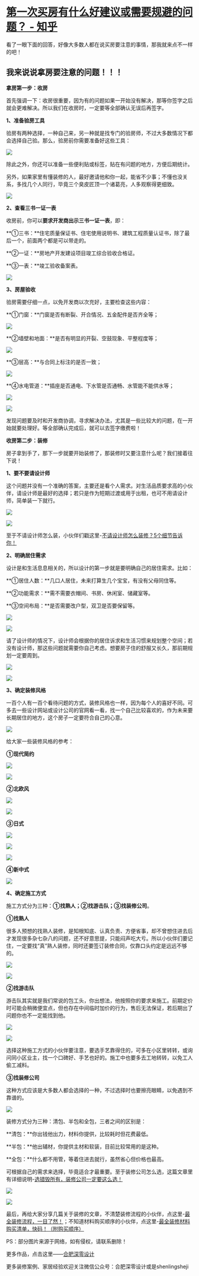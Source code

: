 # [第一次买房有什么好建议或需要规避的问题？ - 知乎](https://www.zhihu.com/question/401874750/answer/2274891877)

看了一眼下面的回答，好像大多数人都在说买房要注意的事情，那我就来点不一样的吧！

## 我来说说拿房要注意的问题！！！

**拿房第一步：收房**

首先强调一下：收房很重要，因为有的问题如果一开始没有解决，那等你签字之后就会更难解决。所以我们在收房时，一定要等全部确认无误后再签字。

**1、准备验房工具**

验房有两种选择，一种自己来，另一种就是找专门的验房师，不过大多数情况下都会选择自己验。那么，验房前你需要准备好这些工具：

![](https://pic3.zhimg.com/50/v2-85edacd74c799bb0a908782552240135_720w.jpg?source=1940ef5c)

除此之外，你还可以准备一些便利贴或标签，贴在有问题的地方，方便后期统计。

另外，如果家里有懂装修的人，最好邀请他和你一起，能省不少事；不懂也没关系，多找几个人同行，毕竟三个臭皮匠顶一个诸葛亮，人多观察得更细致。

![](https://pic1.zhimg.com/50/v2-11d0a344b8dc8f5b1f5968cb7eb3c5f6_720w.jpg?source=1940ef5c)

**2、查看三书一证一表**

收房前，你可以**要求开发商出示三书一证一表**，即：

**①三书：**住宅质量保证书、住宅使用说明书、建筑工程质量认证书，除了最后一个，前面两个都是可以带走的。

**②一证：**房地产开发建设项目竣工综合验收合格证。

**③一表：**竣工验收备案表。

![](https://pic3.zhimg.com/50/v2-42391d8b4afd64538fc42bf604f8807f_720w.jpg?source=1940ef5c)

**3、房屋验收**

验房需要仔细一点，以免开发商以次充好，主要检查这些内容：

**①门窗：**门窗是否有断裂、开合情况、五金配件是否齐全等；

![](https://pica.zhimg.com/50/v2-59a5f687d3429430e1d0941c532b1a61_720w.jpg?source=1940ef5c)

**②墙壁和地面：**是否有明显的开裂、空鼓现象、平整程度等；

![](https://pic2.zhimg.com/50/v2-a5854ee0091f9c42a5cce1ec0ab655d2_720w.jpg?source=1940ef5c)

**③层高：**与合同上标注的是否一致；

![](https://pica.zhimg.com/50/v2-6386ad6bf6fa9cb6da80f1d1e6dc1555_720w.jpg?source=1940ef5c)

**④水电管道：**插座是否通电、下水管是否通畅、水管能不能供水等；

![](https://pic1.zhimg.com/50/v2-226be03999d66ddcd418c0e5fa2e4f3d_720w.jpg?source=1940ef5c)

![](https://pic3.zhimg.com/50/v2-193ca1ae924850efb1ad0a73f9973f74_720w.jpg?source=1940ef5c)

发现问题要及时和开发商协调，寻求解决办法，尤其是一些比较大的问题，在一开始就要处理好。等全部确认完成后，就可以去签字缴费啦！

**收房第二步：装修**

房子拿到手了，那下一步就要开始装修了，那装修时又要注意什么呢？我们接着往下说！

**1、要不要请设计师**

这个问题并没有一个准确的答案，主要还是看个人需求。对生活品质要求高的小伙伴，请设计师是最好的选择；若只是作为短期过渡或用于出租，也可不用请设计师，简单装一下就行。

![](https://pic2.zhimg.com/50/v2-2cc50d2ba9404b5a4de07ae348b8aa40_720w.jpg?source=1940ef5c)

![](https://pic2.zhimg.com/50/v2-1c82fb83d4438558ec40e104bbd97269_720w.jpg?source=1940ef5c)

至于不请设计师怎么装，小伙伴们戳这里-[不请设计师怎么装修？5个细节告诉你！](http://mp.weixin.qq.com/s?__biz=Mzg3MzEwMzAxMg==&mid=2247498703&idx=1&sn=5841924d4ec7e5e1001cdfb53817cc3e&chksm=cee79004f9901912d81d7d634a1f51d6e525eb5d3dd41b9f7396761183b55a6d9253c45bd80c&scene=21#wechat_redirect)

**2、明确居住需求**

设计是和生活息息相关的，所以设计的第一步就是要明确自己的居住需求。比如：

**①居住人数：**几口人居住，未来打算生几个宝宝，有没有父母同住等。

**②功能需求：**需不需要衣帽间、书房、休闲室、储藏室等。

**③空间布局：**是否需要改户型，双卫是否要保留等。

![](https://pic2.zhimg.com/50/v2-8174d78635b8f16b1a59d87fe0d081c5_720w.jpg?source=1940ef5c)

![](https://pica.zhimg.com/50/v2-642686dc9dcd80a833ec1fc6e19c3d42_720w.jpg?source=1940ef5c)

请了设计师的情况下，设计师会根据你的居住诉求和生活习惯来规划整个空间；若没有设计师，那这些问题就需要你自己考虑。想要房子住的舒服又长久，那前期规划一定要周到。

![](https://pic3.zhimg.com/50/v2-f843cb5c277c8bee30ab7ea613344782_720w.jpg?source=1940ef5c)

![](https://pic1.zhimg.com/50/v2-598fd635df3173ba938d8b5ae351f185_720w.jpg?source=1940ef5c)

**3、确定装修风格**

一百个人有一百个看待问题的方式，装修风格也一样，因为每个人的喜好不同。可多去一些设计网站或设计公司的官网看一看，找一个自己比较喜欢的，作为未来要长期居住的地方，这个房子一定要符合自己的心意。

![](https://pic3.zhimg.com/50/v2-73db9188b3d42b984a9ef8fa0b139432_720w.jpg?source=1940ef5c)

给大家一些装修风格的参考：

**①现代简约**

![](https://pic3.zhimg.com/50/v2-60ec4103bde557a94a111891d8fe9ebe_720w.jpg?source=1940ef5c)

![](https://pic2.zhimg.com/50/v2-5af16884b8361951f80823c227150308_720w.jpg?source=1940ef5c)

**②北欧风**

![](https://pic3.zhimg.com/50/v2-127f93393e37f1484c2844fa327cf03f_720w.jpg?source=1940ef5c)

![](https://pic1.zhimg.com/50/v2-d2618d067cadc32191f0d330b3f2c085_720w.jpg?source=1940ef5c)

**③日式**

![](https://pic3.zhimg.com/50/v2-5d3f36c259e9b543968944d4c44350f1_720w.jpg?source=1940ef5c)

![](https://pic3.zhimg.com/50/v2-8a2a7e7a2534ed7b4153d48844469657_720w.jpg?source=1940ef5c)

![](https://pic1.zhimg.com/50/v2-33c588be98398130d77a9f0e631108f9_720w.jpg?source=1940ef5c)

**④新中式**

![](https://pic2.zhimg.com/50/v2-2e02dae35c11ef87626efac80ea434ff_720w.jpg?source=1940ef5c)

**4、确定施工方式**

施工方式分为三种：**①找熟人；②找游击队；③找装修公司**。

**①找熟人**

很多人预想的找熟人装修，是知根知底、认真负责、方便省事，却不曾想住进去后才发现很多杂七杂八的问题，还不好意思提，只能闷声吃大亏。所以小伙伴们要记住，一定要找“真”熟人装修，同时还要签订装修合同，仅靠口头约定是远远不够的。

![](https://pic1.zhimg.com/50/v2-6fda348aec07a312f21441738b69cb28_720w.jpg?source=1940ef5c)

![](https://pic1.zhimg.com/50/v2-66453f4e6aba24c13cde04aa860daf7e_720w.jpg?source=1940ef5c)

**②找游击队**

游击队其实就是我们常说的包工头，你出想法，他按照你的要求来施工。前期定价时可能会稍微便宜点，但也存在中间临时加价的行为，售后无法保证，若后期出了问题你也不一定能找到他。

![](https://pica.zhimg.com/50/v2-13aac844ff059bfafbe15bef3dbe2a2c_720w.jpg?source=1940ef5c)

![](https://pic2.zhimg.com/50/v2-6b0792c2455be7ee2142ab156ca34c71_720w.jpg?source=1940ef5c)

选择这种施工方式的小伙伴要注意，要选手艺靠得住的，可多在小区里转转，或询问同小区业主，找一个口碑好、手艺也好的。施工中也要多去工地转转，以免工人偷工减料。

**③找装修公司**

这种方式应该是大多数人都会选择的一种，不过选择时也要擦亮眼睛，以免遇到不靠谱的。

![](https://pic3.zhimg.com/50/v2-c86ae40f44d6d007955eeebd135da6ba_720w.jpg?source=1940ef5c)

装修方式分为三种：清包、半包和全包，三者之间的区别是：

**清包：**你出钱他出力，材料你提供，比较耗时但花费最低。

**半包：**他出辅材，你提供主材和软装，目前比较常用的是这种。

**全包：**什么都不用管，等着住进去就行，虽然省心但价格也最高。

可根据自己的需求来选择，毕竟适合才最重要。至于装修公司怎么选，这篇文章里有详细说明-[选错毁所有，装修公司一定要这么选！](http://mp.weixin.qq.com/s?__biz=Mzg3MzEwMzAxMg==&mid=2247499256&idx=1&sn=c6409ba29eb8323f7c36a4dc894fc47c&chksm=cee79633f9901f255d3b5380e7769cd7ed041fbc36ae0fc2a44ebf6580a6ffc66241d3278489&scene=21#wechat_redirect)

![](https://pica.zhimg.com/50/v2-dfeb9d851160ba758430e64756330d79_720w.jpg?source=1940ef5c)

![](https://pic1.zhimg.com/50/v2-26a0c97432b5c10ca2e9adb93a1fc54d_720w.jpg?source=1940ef5c)

最后，再给大家分享几篇关于装修的文章，不清楚装修流程的小伙伴，点这里-[最全装修流程，一目了然！](http://mp.weixin.qq.com/s?__biz=Mzg3MzEwMzAxMg==&mid=2247497670&idx=1&sn=7bdffcf6391a0befa89123688a08c14f&chksm=cee79c0df990151bfcd1d9b0c68805448e0b2802fc2c273cccff24340d3f4cc3d7a45af7d80f&scene=21#wechat_redirect)；不知道材料购买顺序的小伙伴，点这里-[最全装修材料购买清单，快码！（附购买顺序）](http://mp.weixin.qq.com/s?__biz=Mzg3MzEwMzAxMg==&mid=2247499606&idx=1&sn=a45e5a86502d2848d67dbe9f83dea8af&chksm=cee7949df9901d8bb098d8fd42ea0d6bf448f661b875aa34a8400fe1d4785e27d83fce1810c8&scene=21#wechat_redirect)

PS：部分图片来源于网络，如有侵权，请联系删除！

更多作品，点击这里——[合肥深零设计](http://www.shenlingsheji.com/)

更多装修案例、家居经验欢迎关注微信公众号：合肥深零设计或是shenlingsheji
